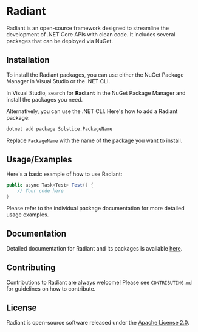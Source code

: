 # Radiant

Radiant is an open-source framework designed to streamline the development of .NET Core APIs with clean code. It includes several packages that can be deployed via NuGet.

## Installation

To install the Radiant packages, you can use either the NuGet Package Manager in Visual Studio or the .NET CLI.

In Visual Studio, search for **Radiant** in the NuGet Package Manager and install the packages you need.

Alternatively, you can use the .NET CLI. Here's how to add a Radiant package:

```bash
dotnet add package Solstice.PackageName
```
Replace `PackageName` with the name of the package you want to install.

## Usage/Examples

Here's a basic example of how to use Radiant:

```c#
public async Task<Test> Test() {
    // Your code here
}
```
Please refer to the individual package documentation for more detailed usage examples.

## Documentation

Detailed documentation for Radiant and its packages is available [here](https://linktodocumentation).

## Contributing

Contributions to Radiant are always welcome! Please see `CONTRIBUTING.md` for guidelines on how to contribute.

## License

Radiant is open-source software released under the [Apache License 2.0](https://choosealicense.com/licenses/apache-2.0/).